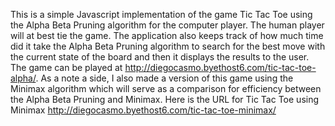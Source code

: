This is a simple Javascript implementation of the game Tic Tac Toe using the Alpha Beta Pruning algorithm for the computer player. The human player will at best tie the game. The application also keeps track of how much time did it take the Alpha Beta Pruning algorithm to search for the best move with the current state of the board and then it displays the results to the user. The game can be played at http://diegocasmo.byethost6.com/tic-tac-toe-alpha/.
As a note a side, I also made a version of this game using the Minimax algorithm which will serve as a comparison for efficiency between the Alpha Beta Pruning and Minimax. Here is the URL for Tic Tac Toe using Minimax http://diegocasmo.byethost6.com/tic-tac-toe-minimax/
